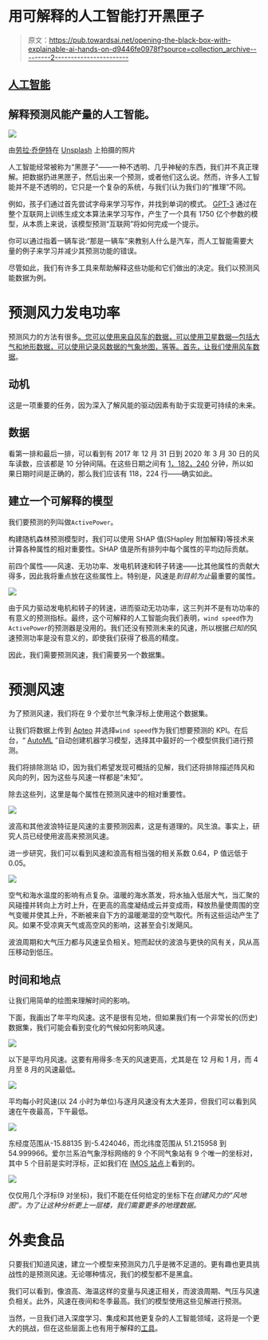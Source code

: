 # 用可解释的人工智能打开黑匣子

> 原文：<https://pub.towardsai.net/opening-the-black-box-with-explainable-ai-hands-on-d9446fe0978f?source=collection_archive---------2----------------------->

## [人工智能](https://towardsai.net/p/category/artificial-intelligence)

## 解释预测风能产量的人工智能。

![](img/8d58391e4d6f0921d5664d18747a9b30.png)

由[劳拉·乔伊特](https://unsplash.com/@laurachouette?utm_source=unsplash&utm_medium=referral&utm_content=creditCopyText)在 [Unsplash](https://unsplash.com/s/photos/black-box?utm_source=unsplash&utm_medium=referral&utm_content=creditCopyText) 上拍摄的照片

人工智能经常被称为“黑匣子”——一种不透明、几乎神秘的东西，我们并不真正理解。把数据扔进黑匣子，然后出来一个预测，或者他们这么说。然而，许多人工智能并不是不透明的，它只是一个复杂的系统，与我们(认为我们)的“推理”不同。

例如，孩子们通过首先尝试字母来学习写作，并找到单词的模式。 [GPT-3](https://towardsdatascience.com/will-gpt-3-kill-coding-630e4518c04d) 通过在整个互联网上训练生成文本算法来学习写作，产生了一个具有 1750 亿个参数的模型，从本质上来说，该模型预测“互联网”将如何完成一个提示。

你可以通过指着一辆车说:“那是一辆车”来教别人什么是汽车，而人工智能需要大量的例子来学习并减少其预测功能的错误。

尽管如此，我们有许多工具来帮助解释这些功能和它们做出的决定。我们以预测风能数据为例。

# 预测风力发电功率

预测风力的方法有很多[。您可以使用来自风车的数据，可以使用卫星数据—包括大气和地形数据，可以使用记录风数据的气象地图，等等。首先，让我们使用](https://medium.com/dataseries/exciting-machine-learning-use-cases-1927448e6e9e)[风车数据](https://www.kaggle.com/theforcecoder/wind-power-forecasting)。

## 动机

这是一项重要的任务，因为深入了解风能的驱动因素有助于实现更可持续的未来。

## 数据

看第一排和最后一排，可以看到有 2017 年 12 月 31 日到 2020 年 3 月 30 日的风车读数，应该都是 10 分钟间隔。在这些日期之间有 [1，182，240](https://www.timeanddate.com/date/durationresult.html?d1=31&m1=12&y1=2017&d2=30&m2=3&y2=2020&ti=on) 分钟，所以如果日期时间是正确的，那么我们应该有 118，224 行——确实如此。

## 建立一个可解释的模型

我们要预测的列叫做`ActivePower`。

构建随机森林预测模型时，我们可以使用 SHAP 值(SHapley 附加解释)等技术来计算各种属性的相对重要性。SHAP 值是所有排列中每个属性的平均边际贡献。

前四个属性——风速、无功功率、发电机转速和转子转速——比其他属性的贡献大得多，因此我将重点放在这些属性上。特别是，风速是*到目前为止*最重要的属性。

![](img/94af6dd32ef934a404b9ec05279d9810.png)

由于风力驱动发电机和转子的转速，进而驱动无功功率，这三列并不是有功功率的有意义的预测指标。最终，这个可解释的人工智能向我们表明，`wind speed`作为`ActivePower`的预测器是没用的。我们还没有预测未来的风速，所以根据*已知的*风速预测功率是没有意义的，即使我们获得了极高的精度。

因此，我们需要预测风速，我们需要另一个数据集。

# 预测风速

为了预测风速，我们将在 9 个爱尔兰气象浮标上使用这个数据集。

让我们将数据上传到 [Apteo](http://apteo.co) 并选择`wind speed`作为我们想要预测的 KPI。在后台，“ [AutoML](https://towardsdatascience.com/will-automl-be-the-end-of-data-scientists-9af3e63990e0) ”自动创建机器学习模型，选择其中最好的一个模型供我们进行预测。

我们将排除测站 ID，因为我们希望发现可概括的见解，我们还将排除描述阵风和风向的列，因为这些与风速一样都是“未知”。

除去这些列，这里是每个属性在预测风速中的相对重要性。

![](img/53de660d9020b794b893a49eb88d4ace.png)

波高和其他波浪特征是风速的主要预测因素，这是有道理的。风生浪。事实上，研究人员已经使用波高来预测风速。

进一步研究，我们可以看到风速和浪高有相当强的相关系数 0.64，P 值远低于 0.05。

![](img/dbd53cb4641eca80ce8572441e5ed4c9.png)

空气和海水温度的影响有点复杂。温暖的海水蒸发，将水抽入低层大气，当汇聚的风碰撞并转向上方时上升，在更高的高度凝结成云并变成雨，释放热量使周围的空气变暖并使其上升，不断被来自下方的温暖潮湿的空气取代。所有这些运动产生了风。如果不受凉爽天气或高空风的影响，这甚至会引发飓风。

波浪周期和大气压力都与风速呈负相关。短而起伏的波浪与更快的风有关，风从高压移动到低压。

## 时间和地点

让我们用简单的绘图来理解时间的影响。

下面，我画出了年平均风速。这不是很有见地，但如果我们有一个非常长的(历史)数据集，我们可能会看到变化的气候如何影响风速。

![](img/c68bf2bb090087535d964e2f63e333ef.png)

以下是平均月风速。这要有用得多:冬天的风速更高，尤其是在 12 月和 1 月，而 4 月至 8 月的风速最低。

![](img/eb78a4c01b9d6e3a0aeb6716b16a8a6d.png)

平均每小时风速(以 24 小时为单位)与逐月风速没有太大差异，但我们可以看到风速在午夜最高，下午最低。

![](img/c02768456dbfdad4e858ed36e938d39d.png)

东经度范围从-15.88135 到-5.424046，而北纬度范围从 51.215958 到 54.999966。爱尔兰系泊气象浮标网络的 9 个不同气象站有 9 个唯一的坐标对，其中 5 个目前是实时浮标，正如我们在 [IMOS 站点](http://www.marine.ie/Home/site-area/data-services/real-time-observations/irish-weather-buoy-network-imos#:~:text=The%20Irish%20Marine%20Weather%20Buoy,general%20public%20information%20and%20research.)上看到的。

![](img/13f9163dc9f1bf68d04954ded0b5f3f1.png)

仅仅用几个浮标(9 对坐标)，我们不能在任何给定的坐标下在*创建风力的“风地图”。为了让这种分析更上一层楼，我们需要更多的地理数据。*

# 外卖食品

只要我们知道风速，建立一个模型来预测风力几乎是微不足道的。更有趣也更具挑战性的是预测风速。无论哪种情况，我们的模型都不是黑盒。

我们可以看到，像浪高、海温这样的变量与风速正相关，而波浪周期、气压与风速负相关。此外，风速在夜间和冬季最高。我们的模型使用这些见解进行预测。

当然，一旦我们进入深度学习、集成和其他更复杂的人工智能领域，这将是一个更大的挑战，但在这些层面上也有用于解释的[工具](https://towardsdatascience.com/what-explainable-ai-fails-to-explain-and-how-we-fix-that-1e35e37bee07)。
